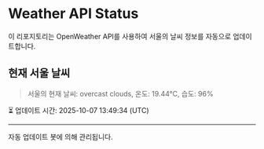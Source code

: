 
# Weather API Status

이 리포지토리는 OpenWeather API를 사용하여 서울의 날씨 정보를 자동으로 업데이트합니다.

## 현재 서울 날씨
> 서울의 현재 날씨: overcast clouds, 온도: 19.44°C, 습도: 96%

⏳ 업데이트 시간: 2025-10-07 13:49:34 (UTC)

---
자동 업데이트 봇에 의해 관리됩니다.
